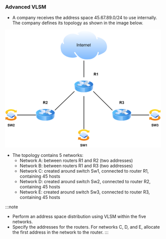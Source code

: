 ### Advanced VLSM

- A company receives the address space 45.67.89.0/24 to use internally. The company defines its topology as shown in the image below.

<p align="center">
    <img src="../../basic/assets/img/advanced-vlsm.svg" alt="Advanced VLSM"/>
</p>

<!--
This does not align the image in the center
![VLSM Topology](./assets/img/advanced-vlsm.svg)
-->

- The topology contains 5 networks:
    - Network A: between routers R1 and R2 (two addresses)
    - Network B: between routers R1 and R3 (two addresses)
    - Network C: created around switch Sw1, connected to router R1, containing 45 hosts
    - Network D: created around switch Sw2, connected to router R2, containing 45 hosts
    - Network E: created around switch Sw3, connected to router R3, containing 45 hosts

<!-- -->

:::note
- Perform an address space distribution using VLSM within the five networks.
- Specify the addresses for the routers. For networks C, D, and E, allocate the first address in the network to the router.
:::
